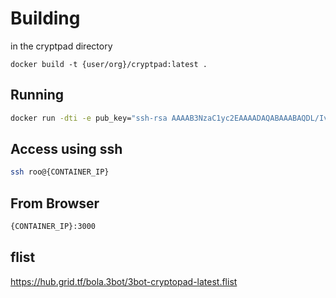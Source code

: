 # Building

in the cryptpad directory

`docker build -t {user/org}/cryptpad:latest .`

## Running

```bash
docker run -dti -e pub_key="ssh-rsa AAAAB3NzaC1yc2EAAAADAQABAAABAQDL/IvQhp..." -e size=1000 -p 3000:3000 {user/org}/cryptpad:latest --entrypoint="/start.sh"
```

## Access using ssh
```bash
ssh roo@{CONTAINER_IP}
```

## From Browser

```bash
{CONTAINER_IP}:3000
```
## flist
https://hub.grid.tf/bola.3bot/3bot-cryptopad-latest.flist
